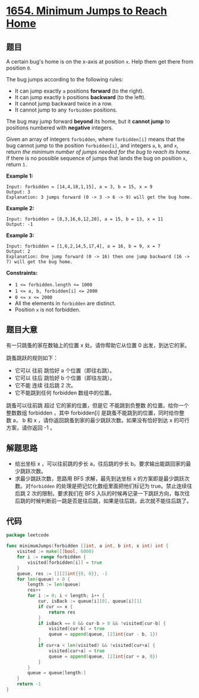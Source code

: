 # [1654. Minimum Jumps to Reach Home](https://leetcode.com/problems/minimum-jumps-to-reach-home/)


## 题目

A certain bug's home is on the x-axis at position `x`. Help them get there from position `0`.

The bug jumps according to the following rules:

- It can jump exactly `a` positions **forward** (to the right).
- It can jump exactly `b` positions **backward** (to the left).
- It cannot jump backward twice in a row.
- It cannot jump to any `forbidden` positions.

The bug may jump forward **beyond** its home, but it **cannot jump** to positions numbered with **negative** integers.

Given an array of integers `forbidden`, where `forbidden[i]` means that the bug cannot jump to the position `forbidden[i]`, and integers `a`, `b`, and `x`, return *the minimum number of jumps needed for the bug to reach its home*. If there is no possible sequence of jumps that lands the bug on position `x`, return `1.`

**Example 1:**

```
Input: forbidden = [14,4,18,1,15], a = 3, b = 15, x = 9
Output: 3
Explanation: 3 jumps forward (0 -> 3 -> 6 -> 9) will get the bug home.
```

**Example 2:**

```
Input: forbidden = [8,3,16,6,12,20], a = 15, b = 13, x = 11
Output: -1
```

**Example 3:**

```
Input: forbidden = [1,6,2,14,5,17,4], a = 16, b = 9, x = 7
Output: 2
Explanation: One jump forward (0 -> 16) then one jump backward (16 -> 7) will get the bug home.

```

**Constraints:**

- `1 <= forbidden.length <= 1000`
- `1 <= a, b, forbidden[i] <= 2000`
- `0 <= x <= 2000`
- All the elements in `forbidden` are distinct.
- Position `x` is not forbidden.

## 题目大意

有一只跳蚤的家在数轴上的位置 x 处。请你帮助它从位置 0 出发，到达它的家。

跳蚤跳跃的规则如下：

- 它可以 往前 跳恰好 a 个位置（即往右跳）。
- 它可以 往后 跳恰好 b 个位置（即往左跳）。
- 它不能 连续 往后跳 2 次。
- 它不能跳到任何 forbidden 数组中的位置。

跳蚤可以往前跳 超过 它的家的位置，但是它 不能跳到负整数 的位置。给你一个整数数组 forbidden ，其中 forbidden[i] 是跳蚤不能跳到的位置，同时给你整数 a， b 和 x ，请你返回跳蚤到家的最少跳跃次数。如果没有恰好到达 x 的可行方案，请你返回 -1 。

## 解题思路

- 给出坐标 x ，可以往前跳的步长 a，往后跳的步长 b。要求输出能跳回家的最少跳跃次数。
- 求最少跳跃次数，思路用 BFS 求解，最先到达坐标 x 的方案即是最少跳跃次数。对`forbidden` 的处理是把记忆化数组里面把他们标记为 true。禁止连续往后跳 2 次的限制，要求我们在 BFS 入队的时候再记录一下跳跃方向，每次往后跳的时候判断前一跳是否是往后跳，如果是往后跳，此次就不能往后跳了。

## 代码

```go
package leetcode

func minimumJumps(forbidden []int, a int, b int, x int) int {
	visited := make([]bool, 6000)
	for i := range forbidden {
		visited[forbidden[i]] = true
	}
	queue, res := [][2]int{{0, 0}}, -1
	for len(queue) > 0 {
		length := len(queue)
		res++
		for i := 0; i < length; i++ {
			cur, isBack := queue[i][0], queue[i][1]
			if cur == x {
				return res
			}
			if isBack == 0 && cur-b > 0 && !visited[cur-b] {
				visited[cur-b] = true
				queue = append(queue, [2]int{cur - b, 1})
			}
			if cur+a < len(visited) && !visited[cur+a] {
				visited[cur+a] = true
				queue = append(queue, [2]int{cur + a, 0})
			}
		}
		queue = queue[length:]
	}
	return -1
}
```